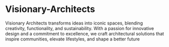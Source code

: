 # Visionary-Architects
Visionary Architects transforms ideas into iconic spaces, blending creativity, functionality, and sustainability. With a passion for innovative design and a commitment to excellence, we craft architectural solutions that inspire communities, elevate lifestyles, and shape a better future
